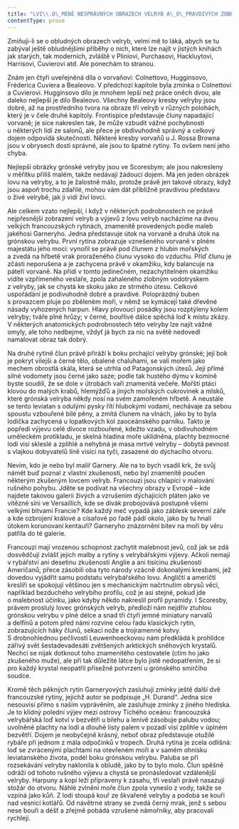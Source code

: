```yaml
---
title: "LVI\\.O\_MÉNĚ NESPRÁVNÝCH OBRAZECH VELRYB A\_O\_PRAVDIVÝCH ZOBRAZENÍCH LOVU NA VELRYBY"
contentType: prose
---
```


Zmiňuji-li se o obludných obrazech velryb, velmi mě to láká, abych se tu zabýval ještě obludnějšími příběhy o nich, které lze najít v jistých knihách jak starých, tak moderních, zvláště v Pliniovi, Purchasovi, Hackluytovi, Harrisovi, Cuvierovi atd. Ale ponechám to stranou.

Znám jen čtyři uveřejněná díla o vorvaňovi: Colnettovo, Hug­ginsovo, Fréderica Cuviera a Bealeovo. V předchozí kapitole byla zmínka o Colnettovi a Cuvierovi. Hugginsovo dílo je mnohem lepší než práce oněch dvou, ale daleko nejlepší je dílo Bealeovo. Všechny Bealeovy kresby velryby jsou dobré, až na prostředního tvora na obraze tří velryb v různých polohách, který je v čele druhé kapitoly. Frontispice představuje čluny napadající vorvaně; je sice nakreslen tak, že může vzbudit vážné pochybnosti u některých lidí ze salonů, ale přece je obdivuhodně správný a celkový dojem odpovídá skutečnosti. Některé kresby vorvaňů u J. Rossa Browna jsou v obrysech dosti správné, ale jsou to špatné rytiny. To ovšem není jeho chyba.

Nejlepší obrázky grónské velryby jsou ve Scoresbym; ale jsou nakresleny v měřítku příliš malém, takže nedávají žádoucí dojem. Má jen jeden obrázek lovu na velryby, a to je žalostně málo, protože právě jen takové obrazy, když jsou aspoň trochu zdařilé, mohou vám dát přibližně pravdivou představu o živé velrybě, jak ji vidí živí lovci.

Ale celkem vzato nejlepší, i když v některých podrobnostech ne právě nejpřesnější zobrazení velryb a výjevů z lovu velryb nacházíme na dvou velkých francouzských rytinách, znamenitě provedených podle maleb jakéhosi Garneryho. Jedna představuje útok na vorvaně a druhá útok na grónskou velrybu. První rytina zobrazuje vznešeného vorvaně v plném majestátu jeho moci: vynořil se právě pod člunem z hlubin mořských a zvedá na hřbetě vrak proraženého člunu vysoko do vzduchu. Příď člunu je zčásti neporušena a je zachycena právě v okamžiku, kdy balancuje na páteři vorvaně. Na přídi v tomto jedinečném, nezachytitelném okamžiku vidíte vzpřímeného veslaře, zpola zahaleného zlobným vodotryskem z velryby, jak se chystá ke skoku jako ze strmého útesu. Celkové uspořádání je podivuhodně dobré a pravdivé. Poloprázdný buben s provazcem pluje po zběleném moři, v němž se kymácejí také dřevěné násady vyhozených harpun. Hlavy plovoucí posádky jsou rozptýleny kolem velryby; tváře plné hrůzy; v černé, bouřlivé dálce spěchá loď k místu zkázy. V některých anatomických podrobnostech této velryby lze najít vážné omyly, ale toho nedbejme, vždyť já bych za nic na světě nedovedl namalovat obraz tak dobrý.

Na druhé rytině člun právě přiráží k boku prchající velryby grónské; její bok je pokryt vilejši a černé tělo, obalené chaluhami, se valí mořem jako mechem obrostlá skála, která se utrhla od Patagonských útesů. Její přímé silné vodomety jsou černé jako saze; podle tak hustého dýmu v komíně byste soudili, že se dole v útrobách vaří znamenitá večeře. Mořští ptáci klovou do malých krabů, hlemýžďů a jiných mořských cukrovinek a mlsků, které grónská velryba někdy nosí na svém zamořeném hřbetě. A neustále se tento leviatan s odulými pysky řítí hlubokými vodami, nechávaje za sebou spoustu vzbouřené bílé pěny, a zmítá člunem na vlnách, jako by to byla lodička zachycená u lopatkových kol zaoceánského parníku. Takto je popředí výjevu celé divoce rozbouřené, kdežto vzadu, v obdivuhodném uměleckém protikladu, je skelná hladina moře uklidněna, plachty bezmocné lodi visí skleslé a zplihlé a nehybná je masa mrtvé velryby – dobytá pevnost s vlajkou dobyvatelů líně visící na tyči, zasazené do dýchacího otvoru.

Nevím, kdo je nebo byl malíř Garnery. Ale na to bych vsadil krk, že svůj námět buď poznal z vlastní zkušenosti, nebo byl znamenitě poučen některým zkušeným lovcem velryb. Francouzi jsou chlapíci v malování rušného pohybu. Jděte se podívat na všechny obrazy v Evropě – kde najdete takovou galerii živých a vzrušením dýchajících pláten jako ve vítězné síni ve Versaillích, kde se divák probojovává postupně všemi velkými bitvami Francie? Kde každý meč vypadá jako záblesk severní záře a kde ozbrojení králové a císařové po řadě pádí okolo, jako by tu hnali útokem korunovaní kentauři? Garneryho znázornění bitev na moři by věru patřila do té galerie.

Francouzi mají vrozenou schopnost zachytit malebnost jevů, což jak se zdá dosvědčují zvlášť jejich malby a rytiny s velrybářskými výjevy. Ačkoli nemají v rybářství ani desetinu zkušeností Anglie a ani tisícinu zkušeností Američanů, přece zásobili oba tyto národy vzácně dokonalými kresbami, jež dovedou vyjádřit samu podstatu velrybářského lovu. Angličtí a američtí kreslíři se spokojují většinou jen s mechanickým načrtnutím obrysů věcí, například bezduchého velrybího profilu, což je asi stejné, pokud jde o malebnost účinku, jako kdyby někdo nakreslil profil pyramidy. I Scoresby, právem proslulý lovec grónských velryb, předloží nám nejdřív ztuhlou grónskou velrybu v plné délce a snad tři čtyři jemné miniatury narvalů a delfínů a potom před námi rozvine celou řadu klasických rytin, zobrazujících háky člunů, sekací nože a trojramenné kotvy. S drobnohlednou pečlivostí Leuwenhoeckovou nám předkládá k prohlídce zářivý svět šestadevadesáti zvětšených arktických sněhových krystalů. Nechci se nijak dotknout toho znamenitého cestovatele (ctím ho jako zkušeného muže), ale při tak důležité látce bylo jistě nedopatřením, že si pro každý krystal neopatřil přísežné potvrzení u grónského smírčího soudce.

Kromě těch pěkných rytin Garneryových zasluhují zmínky ještě další dvě francouzské rytiny, jejichž autor se podpisuje „H. Durand“. Jedna sice nesouvisí přímo s naším vyprávěním, ale zasluhuje zmínky z jiného hlediska. Je to klidný polední výjev mezi ostrovy Tichého oceánu: francouzská velrybářská loď kotví v bezvětří u břehu a lenivě zásobuje palubu vodou; uvolněné plachty na lodi a dlouhé listy palem v pozadí visí zplihle v úplném bezvětří. Dojem je neobyčejně krásný, neboť obraz představuje otužilé rybáře při jednom z mála odpočinků v tropech. Druhá rytina je zcela odlišná: loď se zvrácenými plachtami na otevřeném moři a v samém ohnisku leviatanského života, podél boku grónskou velrybu. Paluba se při rozsekávání velryby naklonila k obludě, jako by to bylo molo. Člun spěšně odráží od tohoto rušného výjevu a chystá se pronásledovat vzdálenější velryby. Harpuny a kopí leží připraveny k zásahu, tři veslaři právě nasazují stožár do otvoru. Náhlé zvlnění moře člun zpola vyneslo z vody, takže se vzpíná jako kůň. Z lodi stoupá kouř ze škvařené velryby a podobá se kouři nad vesnicí kotlářů. Od návětrné strany se zvedá černý mrak, jenž s sebou nese bouři a déšť a zřejmě pobádá vzrušené námořníky, aby pracovali rychleji.
